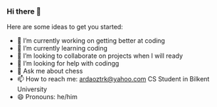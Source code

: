 ### Hi there 👋



Here are some ideas to get you started:

- 🔭 I’m currently working on getting better at coding
- 🌱 I’m currently learning coding
- 👯 I’m looking to collaborate on projects when I will ready
- 🤔 I’m looking for help with codingg
- 💬 Ask me about chess
- 📫 How to reach me: ardaoztrk@yahoo.com CS Student in Bilkent University
- 😄 Pronouns: he/him

